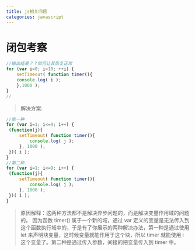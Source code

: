 ```yaml
---
title: js相关问题
categories: javascript
---
```


# 闭包考察
``` js
//输出结果？？如何让其恢复正常
for (var i=0; i<10; ++i) {
    setTimeout( function timer(){
    console.log( i );
    },1000 );
}
//
```
> 解决方案:
``` js
//第一种
for (var i=1; i<=9; i++) {
 (function(j){
     setTimeout( function timer(){
         console.log( j );
     }, 1000 );
 })( i );
}
//第二种
for (var i=1; i<=9; i++) {
 (function(j){
     setTimeout( function timer(){
         console.log( j );
     }, 1000 );
 })( i );
}
```
> 原因解释：这两种方法都不是解决异步问题的，而是解决变量作用域的问题的。
因为函数 timer() 属于一个新的域，通过 var 定义的变量是无法传入到这个函数执行域中的，于是有了你展示的两种解决办法，第一种是通过使用 let 来声明块变量，这时候变量就能作用于这个块，所以 timer 就能使用 i 这个变量了。第二种是通过传入参数，间接的把变量传入到 timer 中。